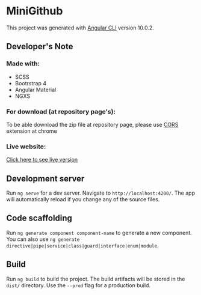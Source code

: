 # MiniGithub

This project was generated with [Angular CLI](https://github.com/angular/angular-cli) version 10.0.2.

## Developer's Note

### Made with:
* SCSS
* Bootrstrap 4
* Angular Material
* NGXS

### For download (at repository page's):
To be able download the zip file at repository page, please use [CORS](https://chrome.google.com/webstore/detail/allow-cors-access-control/lhobafahddgcelffkeicbaginigeejlf) extension at chrome

### Live website:
[Click here to see live version](https://silly-perlman-293963.netlify.app/)

## Development server

Run `ng serve` for a dev server. Navigate to `http://localhost:4200/`. The app will automatically reload if you change any of the source files.

## Code scaffolding

Run `ng generate component component-name` to generate a new component. You can also use `ng generate directive|pipe|service|class|guard|interface|enum|module`.

## Build

Run `ng build` to build the project. The build artifacts will be stored in the `dist/` directory. Use the `--prod` flag for a production build.
